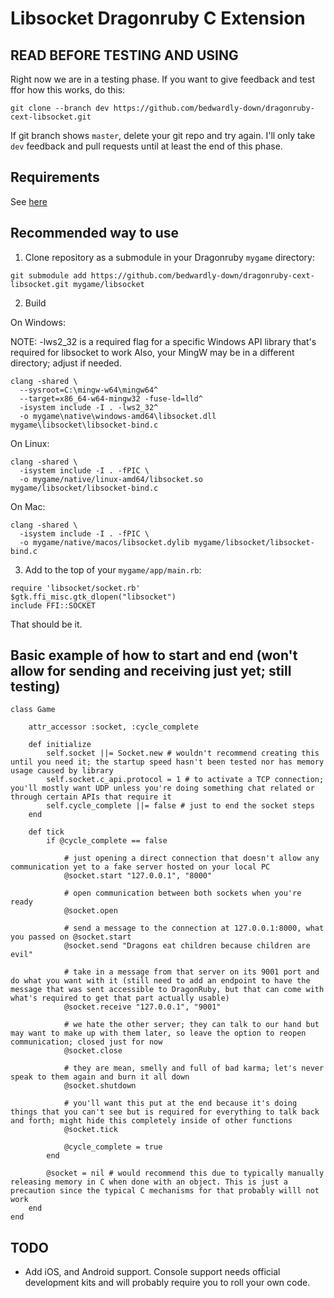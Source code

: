 # Libsocket Dragonruby C Extension

## READ BEFORE TESTING AND USING

Right now we are in a testing phase. If you want to give feedback and test ffor how this works, do this:

```
git clone --branch dev https://github.com/bedwardly-down/dragonruby-cext-libsocket.git
```

If git branch shows `master`, delete your git repo and try again. I'll only take `dev` feedback and pull requests until at least the end of this phase.

## Requirements

See [here](https://github.com/DragonRuby/dragonruby-game-toolkit-contrib/tree/master/samples/12_c_extensions/01_basics#requirements)

## Recommended way to use

1) Clone repository as a submodule in your Dragonruby `mygame` directory: 

`git submodule add https://github.com/bedwardly-down/dragonruby-cext-libsocket.git mygame/libsocket`
    
2) Build  

On Windows:  

NOTE: -lws2_32 is a required flag for a specific Windows API library that's required for libsocket to work
    Also, your MingW may be in a different directory; adjust if needed.

```
clang -shared \
  --sysroot=C:\mingw-w64\mingw64^
  --target=x86_64-w64-mingw32 -fuse-ld=lld^
  -isystem include -I . -lws2_32^
  -o mygame\native\windows-amd64\libsocket.dll mygame\libsocket\libsocket-bind.c 
```

On Linux:  

```
clang -shared \
  -isystem include -I . -fPIC \
  -o mygame/native/linux-amd64/libsocket.so mygame/libsocket/libsocket-bind.c
```

On Mac:

```
clang -shared \
  -isystem include -I . -fPIC \
  -o mygame/native/macos/libsocket.dylib mygame/libsocket/libsocket-bind.c
```

3) Add to the top of your `mygame/app/main.rb`:

```
require 'libsocket/socket.rb'
$gtk.ffi_misc.gtk_dlopen("libsocket")
include FFI::SOCKET
```

That should be it.

## Basic example of how to start and end (won't allow for sending and receiving just yet; still testing)

```
class Game

    attr_accessor :socket, :cycle_complete

    def initialize
        self.socket ||= Socket.new # wouldn't recommend creating this until you need it; the startup speed hasn't been tested nor has memory usage caused by library
        self.socket.c_api.protocol = 1 # to activate a TCP connection; you'll mostly want UDP unless you're doing something chat related or through certain APIs that require it
        self.cycle_complete ||= false # just to end the socket steps
    end

    def tick
        if @cycle_complete == false
            
            # just opening a direct connection that doesn't allow any communication yet to a fake server hosted on your local PC
            @socket.start "127.0.0.1", "8000" 
            
            # open communication between both sockets when you're ready
            @socket.open
            
            # send a message to the connection at 127.0.0.1:8000, what you passed on @socket.start
            @socket.send "Dragons eat children because children are evil"
            
            # take in a message from that server on its 9001 port and do what you want with it (still need to add an endpoint to have the message that was sent accessible to DragonRuby, but that can come with what's required to get that part actually usable)
            @socket.receive "127.0.0.1", "9001" 
            
            # we hate the other server; they can talk to our hand but may want to make up with them later, so leave the option to reopen communication; closed just for now
            @socket.close
            
            # they are mean, smelly and full of bad karma; let's never speak to them again and burn it all down
            @socket.shutdown
            
            # you'll want this put at the end because it's doing things that you can't see but is required for everything to talk back and forth; might hide this completely inside of other functions
            @socket.tick

            @cycle_complete = true
        end

        @socket = nil # would recommend this due to typically manually releasing memory in C when done with an object. This is just a precaution since the typical C mechanisms for that probably willl not work
    end
end
```

## TODO

* Add iOS, and Android support. Console support needs official development kits and will probably require you to roll your own code.
